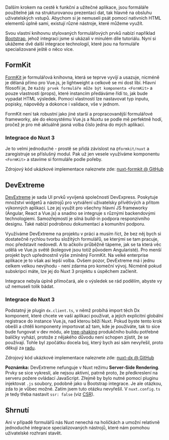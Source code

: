 Dalším krokem na cestě k funkční a užitečné aplikace, jsou formáláře použitelné jak na strukturovanou prezentaci dat, tak hlavně na obsluhu uživatelských vstupů. Abychom si je nemuseli psát pomocí nativních HTML elementů úplně sami, existují různé nástroje, které můžeme využít.

Svou vlastní knihovnu stylovaných formulářových prvků nabízí například [Bootstrap](/article/nuxt-ui#bootstrap), jehož integraci jsme si ukázali v minulém díle tutoriálu. Nyní si ukážeme dvě další integrace technologií, které jsou na formuláře specializované ještě o něco více. 

## FormKit

[FormKit](https://formkit.com/) je formulářová knihovna, která se teprve vyvíjí a usazuje, nicméně je dělaná přímo pro Vue.js, je lightweight a celkově se mi dost líbí. Hlavní filosofií je, že `Každý prvek formuláře může být komponenta <FormKit>` a pouze vlastnosti (props), které instancím předáváme řídí to, jak bude vypadat HTML výsledek. Pomocí vlastností lze nastavovat typ inputu, popisky, nápovědy a dokonce i validace, vše v jednom. 

FormKit není tak robustní jako jiné starší a propracovanější formulářové frameworky, ale do ekosystému Vue.js a Nuxtu se podle mě perfektně hodí, pročež je pro mě aktuálně jasná volba číslo jedna do mých aplikací.

### Integrace do Nuxt 3

Je to velmi jednoduché - prostě se přidá závislost na `@formkit/nuxt` a zaregistruje se příslušný modul. Pak už jen vesele využíváme komponentu `<FormKit>` a stavíme si formuláře podle pořeby.

Zdrojový kód ukázkové implementace naleznete zde:
[nuxt-formkit @ GitHub](https://github.com/AloisSeckar/demos-nuxt/tree/main/nuxt-formkit)

## DevExtreme

[DevExtreme](https://js.devexpress.com/) je sada UI prvků vyvíjená společností DevExpress. Poskytuje množství widgetů a nástrojů pro vytváření uživatelsky přívětivých a přitom výkonných aplikací. Lze jej využít pro všechny hlavní JS frameworky (Angular, React a Vue.js) a snadno se integruje s různými backendovými technologiemi. Samozřejmostí je silná build-in podpora responzivního designu. Také nabízí podrobnou dokumentaci a komunitní podporu.

Využíváme DevExtreme na projektu v práci a musím říct, že bez něj bych si dostatečně rychlou tvorbu složitých formulářů, se kterými se tam pracuje, moc představit nedovedl. A to ačkoliv průběžně tápeme, jak se ta která věc udělá ve Vue.js světě (kolegové jsou totiž původem Angularisté). Pro menší projekt bych upřednostnil výše zmíněný FormKit. Na velké enterprise aplikace je to však asi lepší volba. Ovšem pozor, DevExtreme má i jednu celkem velkou nevýhodu - není zdarma pro komeční vývoj. Nicméně pokud subskripci máte, lze jej do Nuxt 3 projektu s úspěchem začlenit.

Integrace nebyla úplně přímočará, ale o výsledek se rád podělím, abyste vy už nemuseli tolik bádat.

### Integrace do Nuxt 3

Podstatný je plugin `dx.client.ts`, v němž probíhá import těch Dx komponent, které chcete ve vaší aplikaci používat, a jejich explicitní globální registrace do instance Vue.js, nad kterou běží Nuxt. Pokud byste tento krok obešli a chtěli komponenty importovat až tam, kde je používáte, tak to sice bude fungovat v dev módu, ale [tree-shaking](https://developer.mozilla.org/en-US/docs/Glossary/Tree_shaking) produkčního buildu potřebné balíčky vyhází, protože z nějakého důvodu není schopen zjistit, že se používají. Tohle byl zpočátku docela boj, který bych asi sám nevyřešil, proto děkuji za [radu](https://github.com/nuxt/nuxt/discussions/16898#discussioncomment-3562772).

Zdrojový kód ukázkové implementace naleznete zde:
[nuxt-dx @ GitHub](https://github.com/AloisSeckar/demos-nuxt/tree/main/nuxt-dx)

**Poznámka:** DevExtreme nefunguje v Nuxt režimu **Server-Side Rendering**. Prvky se sice vykreslí, ale nejsou aktivní, patrně proto, že předkreslení na serveru požere ovládací JavaScript. Zřejmě by bylo nutné pomocí pluginu injektovat `.js` soubory, podobně jako u Bootstrap integrace. Je ale otázkou, zda to je vůbec možné. Zatím jsem tuto otázku nevyřešil. V `nuxt.config.ts` je tedy třeba nastavit `ssr: false` (viz [CSR](https://nuxt.com/docs/guide/concepts/rendering#client-side-rendering)).

## Shrnutí

Ani v případě formulářů nás Nuxt nenechá na holičkách a umožní relativně jednoduché integrace specializovaných nástrojů, které nám pomohou uživatelské rozhraní stavět.
